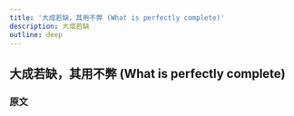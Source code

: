 ```yaml
---
title: '大成若缺，其用不弊 (What is perfectly complete)'
description: 大成若缺
outline: deep
---
```


## 大成若缺，其用不弊 (What is perfectly complete)

### 原文

